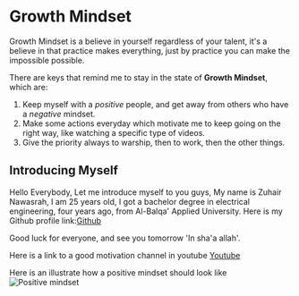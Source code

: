# Growth Mindset

Growth Mindset is a believe in yourself regardless of your talent, it's a believe in that practice makes everything, just by practice you can make the impossible possible. 

There are keys that remind me to stay in the state of **Growth Mindset**, which are:
1. Keep myself with a _positive_ people, and get away from others who have a _negative_ mindset.
2. Make some actions everyday which motivate me to keep going on the right way, like watching a specific type of videos.
3. Give the priority always to warship, then to work, then the other things. 

## Introducing Myself

Hello Everybody, Let me introduce myself to you guys,
My name is Zuhair Nawasrah, I am 25 years old, I got a bachelor degree in electrical engineering, four years ago, from Al-Balqa' Applied University. Here is my Github profile link:[Github](https://github.com/ZuhairNawasrah)

Good luck for everyone, and see you tomorrow 'In sha'a allah'.

Here is a link to a good motivation channel in youtube [Youtube](https://www.youtube.com)

Here is an illustrate how a positive mindset should look like ![Positive mindset](https://pbs.twimg.com/media/EMG6jPGUYAANl2u.jpg)